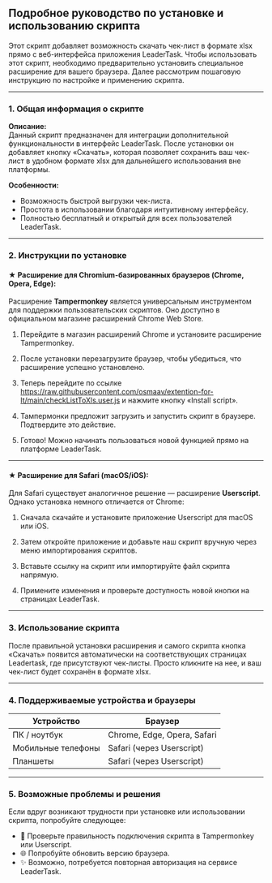 ## Подробное руководство по установке и использованию скрипта

Этот скрипт добавляет возможность скачать чек-лист в формате xlsx прямо с веб-интерфейса приложения LeaderTask. Чтобы использовать этот скрипт, необходимо предварительно установить специальное расширение для вашего браузера. Далее рассмотрим пошаговую инструкцию по настройке и применению скрипта.

---

### 1. Общая информация о скрипте

**Описание:**  
Данный скрипт предназначен для интеграции дополнительной функциональности в интерфейс LeaderTask. После установки он добавляет кнопку «Скачать», которая позволяет сохранить ваш чек-лист в удобном формате xlsx для дальнейшего использования вне платформы.

**Особенности:**  
- Возможность быстрой выгрузки чек-листа.
- Простота в использовании благодаря интуитивному интерфейсу.
- Полностью бесплатный и открытый для всех пользователей LeaderTask.

---

### 2. Инструкции по установке

#### ★ Расширение для Chromium-базированных браузеров (Chrome, Opera, Edge):

Расширение **Tampermonkey** является универсальным инструментом для поддержки пользовательских скриптов. Оно доступно в официальном магазине расширений Chrome Web Store.

1. Перейдите в магазин расширений Chrome и установите расширение Tampermonkey.
   
2. После установки перезагрузите браузер, чтобы убедиться, что расширение успешно установлено.

3. Теперь перейдите по ссылке https://raw.githubusercontent.com/osmaav/extention-for-lt/main/checkListToXls.user.js и нажмите кнопку «Install script».

4. Тампермонки предложит загрузить и запустить скрипт в браузере. Подтвердите это действие.

5. Готово! Можно начинать пользоваться новой функцией прямо на платформе LeaderTask.​

---

#### ★ Расширение для Safari (macOS/iOS):

Для Safari существует аналогичное решение — расширение **Userscript**. Однако установка немного отличается от Chrome:

1. Сначала скачайте и установите приложение Userscript для macOS или iOS.

2. Затем откройте приложение и добавьте наш скрипт вручную через меню импортирования скриптов.

3. Вставьте ссылку на скрипт или импортируйте файл скрипта напрямую.

4. Примените изменения и проверьте доступность новой кнопки на страницах LeaderTask.​

---

### 3. Использование скрипта

После правильной установки расширения и самого скрипта кнопка «Скачать» появится автоматически на соответствующих страницах Leadertask, где присутствуют чек-листы. Просто кликните на нее, и ваш чек-лист будет сохранён в формате xlsx.

---

### 4. Поддерживаемые устройства и браузеры

| Устройство           | Браузер                     |
|---------------------|-----------------------------|
| ПК / ноутбук        | Chrome, Edge, Opera, Safari |
| Мобильные телефоны  | Safari (через Userscript)   |
| Планшеты            | Safari (через Userscript)   |

---

### 5. Возможные проблемы и решения

Если вдруг возникают трудности при установке или использовании скрипта, попробуйте следующее:

- 🔧 Проверьте правильность подключения скрипта в Tampermonkey или Userscript.
- 🌐 Попробуйте обновить версию браузера.
- ✨ Возможно, потребуется повторная авторизация на сервисе LeaderTask.

